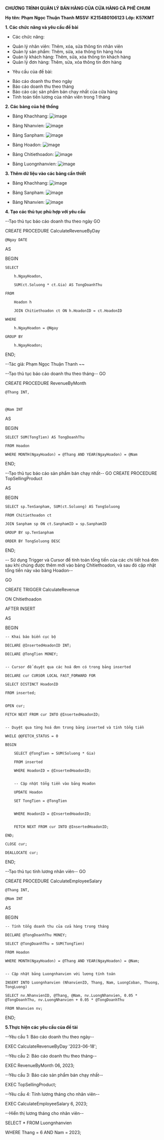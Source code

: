 **CHƯƠNG TRÌNH QUẢN LÝ BÁN HÀNG CỦA CỬA HÀNG CÀ PHÊ CHUM**



**Họ tên: Phạm Ngọc Thuận Thanh**
**MSSV: K215480106123**
**Lớp: K57KMT**



**1. Các chức năng và yêu cầu đề bài**


* Các chức năng:
- Quản lý nhân viên: Thêm, xóa, sửa thông tin nhân viên
- Quản lý sản phẩm: Thêm, sửa, xóa thông tin hàng hóa
- Quản lý khách hàng: Thêm, sửa, xóa thông tin khách hàng
- Quản lý đơn hàng: Thêm, sửa, xóa thông tin đơn hàng
* Yêu cầu của đề bài:


- Báo cáo doanh thu theo ngày
- Báo cáo doanh thu theo tháng
- Báo cáo các sản phẩm bán chạy nhất của cửa hàng
- Tính toán tiền lương của nhân viên trong 1 tháng



**2. Các bảng của hệ thống**


- Bảng Khachhang:
  ![image](https://github.com/thuanthanhne/hequantricsdl/assets/168764508/c5de3b95-8168-416d-b1dd-0044b0c2f29e)





- Bảng Nhanvien:
  ![image](https://github.com/thuanthanhne/hequantricsdl/assets/168764508/94c3cc57-f78e-486b-aa44-94229f4c30d6)





- Bảng Sanpham:
  ![image](https://github.com/thuanthanhne/hequantricsdl/assets/168764508/33909312-9f5f-44c6-b424-8dcff2fa79f5)





- Bảng Hoadon:
  ![image](https://github.com/thuanthanhne/hequantricsdl/assets/168764508/6168797d-c660-4fda-a461-db4a70fb26cf)





- Bảng Chitiethoadon:
  ![image](https://github.com/thuanthanhne/hequantricsdl/assets/168764508/7f452f8e-25c9-439b-abc2-411250690d37)





- Bảng Luongnhanvien:
  ![image](https://github.com/thuanthanhne/hequantricsdl/assets/168764508/49f98559-76e6-4264-bcce-e09373e6168b)







**3. Thêm dữ liệu vào các bảng cần thiết**

- Bảng Khachhang:
  ![image](https://github.com/thuanthanhne/hequantricsdl/assets/168764508/edbbe424-48c2-4bc3-8d97-5e59adffeddc)





- Bảng Sanpham:
  ![image](https://github.com/thuanthanhne/hequantricsdl/assets/168764508/ebe0c645-18b8-4e23-a763-404afe7dbeb9)





- Bảng Nhanvien:
  ![image](https://github.com/thuanthanhne/hequantricsdl/assets/168764508/aa9c0719-b2fa-43eb-8c14-5c2161298a34)








**4. Tạo các thủ tục phù hợp với yêu cầu**




--Tạo thủ tục báo cáo doanh thu theo ngày
GO

CREATE PROCEDURE CalculateRevenueByDay

    @Ngay DATE
    
AS

BEGIN

    SELECT
    
        h.NgayHoadon,
        
        SUM(ct.Soluong * ct.Gia) AS TongDoanhThu
        
    FROM
    
        Hoadon h
        
        JOIN Chitiethoadon ct ON h.HoadonID = ct.HoadonID
        
    WHERE
    
        h.NgayHoadon = @Ngay
        
    GROUP BY
    
        h.NgayHoadon;
        
END;


--Tác giả: Phạm Ngọc Thuận Thanh ~~





--Tạo thủ tục báo cáo doanh thu theo tháng--
 GO

 
 CREATE PROCEDURE RevenueByMonth
 
    @Thang INT,
    
    
    
    @Nam INT
    
AS


BEGIN

    SELECT SUM(TongTien) AS TongDoanhThu
    
    FROM Hoadon
    
    WHERE MONTH(NgayHoadon) = @Thang AND YEAR(NgayHoadon) = @Nam
END;







--Tạo thủ tục báo cáo sản phẩm bán chạy nhất--
GO
CREATE PROCEDURE TopSellingProduct

AS

BEGIN

    SELECT sp.TenSanpham, SUM(ct.Soluong) AS TongSoluong
    
    FROM Chitiethoadon ct
    
    JOIN Sanpham sp ON ct.SanphamID = sp.SanphamID
    
    GROUP BY sp.TenSanpham
    
    ORDER BY TongSoluong DESC
    
    
END;




-- Sử dụng Trigger và Cursor để tính toán tổng tiền của các chi tiết hoá đơn sau khi chúng được thêm mới vào bảng Chitiethoadon, và sau đó cập nhật tổng tiền này vào bảng Hoadon--

GO

CREATE TRIGGER CalculateRevenue

ON Chitiethoadon

AFTER INSERT

AS

BEGIN

    -- Khai báo biến cục bộ
    
    DECLARE @InsertedHoadonID INT;
    
    DECLARE @TongTien MONEY;
    
    
    -- Cursor để duyệt qua các hoá đơn có trong bảng inserted
    
    DECLARE cur CURSOR LOCAL FAST_FORWARD FOR
    
    SELECT DISTINCT HoadonID
    
    FROM inserted;
    

    OPEN cur;
    
    FETCH NEXT FROM cur INTO @InsertedHoadonID;
    

    -- Duyệt qua từng hoá đơn trong bảng inserted và tính tổng tiền
    
    WHILE @@FETCH_STATUS = 0
    
    BEGIN
    
        SELECT @TongTien = SUM(Soluong * Gia)
        
        FROM inserted
        
        WHERE HoadonID = @InsertedHoadonID;
        

        -- Cập nhật tổng tiền vào bảng Hoadon
        
        UPDATE Hoadon
        
        SET TongTien = @TongTien
        
        
        WHERE HoadonID = @InsertedHoadonID;
        

        FETCH NEXT FROM cur INTO @InsertedHoadonID;
        
    END;

    CLOSE cur;
    
    DEALLOCATE cur;
    
END;







--Tạo thủ tục tính lương nhân viên--
GO

CREATE PROCEDURE CalculateEmployeeSalary

    @Thang INT,
    
    @Nam INT
    
AS

BEGIN

    -- Tính tổng doanh thu của cửa hàng trong tháng
    
    DECLARE @TongDoanhThu MONEY;
    
    SELECT @TongDoanhThu = SUM(TongTien)
    
    FROM Hoadon
    
    WHERE MONTH(NgayHoadon) = @Thang AND YEAR(NgayHoadon) = @Nam;
    

    -- Cập nhật bảng Luongnhanvien với lương tính toán
    
    INSERT INTO Luongnhanvien (NhanvienID, Thang, Nam, LuongCoban, Thuong, TongLuong)
    
    SELECT nv.NhanvienID, @Thang, @Nam, nv.LuongNhanvien, 0.05 * @TongDoanhThu, nv.LuongNhanvien + 0.05 * @TongDoanhThu
    
    FROM Nhanvien nv;
    
END;






**5.Thực hiện các yêu cầu của đề tài**




--Yêu cầu 1: Báo cáo doanh thu theo ngày--

EXEC CalculateRevenueByDay '2023-06-18';



--Yêu cầu 2: Báo cáo doanh thu theo tháng--

EXEC RevenueByMonth 06, 2023;



--Yêu cầu 3: Báo cáo sản phẩm bán chạy nhất--

EXEC TopSellingProduct;



--Yêu cầu 4: Tính lương tháng cho nhân viên--

EXEC CalculateEmployeeSalary 6, 2023;




--Hiển thị lương tháng cho nhân viên--

SELECT * FROM Luongnhanvien

WHERE Thang = 6 AND Nam = 2023;

  

  






